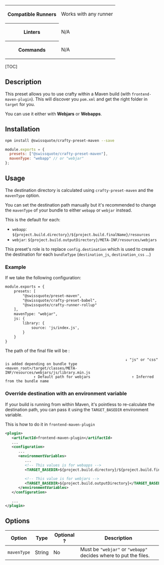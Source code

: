 <table>
<tr><th>Compatible Runners</th><td>

Works with any runner

</td></tr>
<tr><th>Linters</th><td>

N/A

</td></tr>
<tr><th>Commands</th><td>

N/A

</td></tr>
</table>

[TOC]

## Description

This preset allows you to use crafty within a Maven build (with
`frontend-maven-plugin`). This will discover you `pom.xml` and get the right
folder in `target` for you.

You can use it either with **Webjars** or **Webapps**.

## Installation

```bash
npm install @swissquote/crafty-preset-maven --save
```

```javascript
module.exports = {
  presets: ["@swissquote/crafty-preset-maven"],
  mavenType: "webapp" // or "webjar"
};
```

## Usage

The destination directory is calculated using `crafty-preset-maven` and the
`mavenType` option.

You can set the destination path manually but it's recommended to change the
`mavenType` of your bundle to either `webapp` or `webjar` instead.

This is the default for each:

* `webapp`: `${project.build.directory}/${project.build.finalName}/resources`
* `webjar`: `${project.build.outputDirectory}/META-INF/resources/webjars`

This preset's role is to replace `config.destination` which is used to create
the destination for each `bundleType` (`destination_js`, `destination_css` ...)

### Example

If we take the following configuration:

```xml
module.exports = {
    presets: [
        "@swissquote/preset-maven",
        "@swissquote/crafty-preset-babel",
        "@swissquote/crafty-runner-rollup"
    ],
    mavenType: "webjar",
    js: {
        library: {
            source: 'js/index.js',
        }
    }
}
```

The path of the final file will be :

```ignore
                                                       ↓ "js" or "css" is added depending on bundle type
<maven_root>/target/classes/META-INF/resources/webjars/js/library.min.js
             ↑ Default path for webjars                   ↑ Inferred from the bundle name
```

### Override destination with an environment variable

If your build is running from within Maven, it's pointless to re-calculate the
destination path, you can pass it using the `TARGET_BASEDIR` environment
variable.

This is how to do it in `frontend-maven-plugin`

```xml
<plugin>
   <artifactId>frontend-maven-plugin</artifactId>
   ...
   <configuration>
      ...
      <environmentVariables>
         ...
         <!-- This values is for webapps -->
         <TARGET_BASEDIR>${project.build.directory}/${project.build.finalName}</TARGET_BASEDIR>

         <!-- This value is for webjars -->
         <TARGET_BASEDIR>${project.build.outputDirectory}</TARGET_BASEDIR>
      </environmentVariables>
   </configuration>

   ...
</plugin>
```

## Options

| Option      | Type   | Optional ? | Description                                                      |
| ----------- | ------ | ---------- | ---------------------------------------------------------------- |
| `mavenType` | String | No         | Must be `"webjar"` or `"webapp"` decides where to put the files. |
